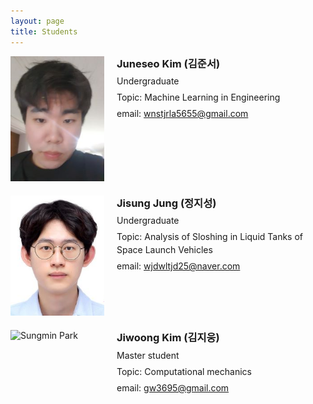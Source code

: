 ```yaml
---
layout: page
title: Students
---
```


<!-- New Student Example -->
<div style="display: flex; align-items: flex-start; margin-bottom: 20px;">
  <div style="flex: 0 0 150px; padding-right: 20px;">
    <img src="/assets/img/JSKim.jpg" alt="New Student" style="width: 100%; height: auto;">
  </div>
  <div style="line-height: 1.5;">
    <h3 style="margin: 0;">Juneseo Kim (김준서)</h3>
    <p style="margin: 5px 0;">Undergraduate</p>
    <p style="margin: 5px 0;">Topic: Machine Learning in Engineering</p>
    <p style="margin: 5px 0;">email: <a href="mailto:wnstjrla5655@gmail.com">wnstjrla5655@gmail.com</a></p>
  </div>
</div>

<!-- New Student Example -->
<div style="display: flex; align-items: flex-start; margin-bottom: 20px;">
  <div style="flex: 0 0 150px; padding-right: 20px;">
    <img src="/assets/img/JSJung.jpg" alt="New Student" style="width: 100%; height: auto;">
  </div>
  <div style="line-height: 1.5;">
    <h3 style="margin: 0;">Jisung Jung (정지성)</h3>
    <p style="margin: 5px 0;">Undergraduate</p>
    <p style="margin: 5px 0;">Topic: Analysis of Sloshing in Liquid Tanks of Space Launch Vehicles</p>
    <p style="margin: 5px 0;">email: <a href="mailto:wjdwltjd25@naver.com">wjdwltjd25@naver.com</a></p>
  </div>
</div>

<div style="display: flex; align-items: flex-start; margin-bottom: 20px;">
  <div style="flex: 0 0 150px; padding-right: 20px;">
    <img src="/assets/img/avatar-icon.png" alt="Sungmin Park" style="width: 100%; height: auto;">
  </div>  
  <div style="line-height: 1.5;">
    <h3 style="margin: 0;">Jiwoong Kim (김지웅)</h3>
    <p style="margin: 5px 0;">Master student</p>
    <p style="margin: 5px 0;">Topic: Computational mechanics</p>
    <p style="margin: 5px 0;">email: <a href="mailto:gw3695@gmail.com">gw3695@gmail.com</a></p>
  </div>
</div>

